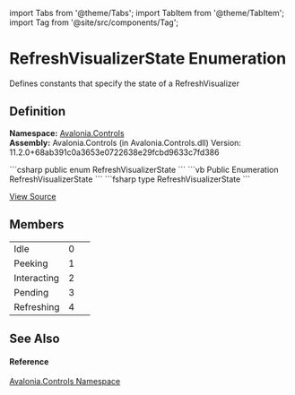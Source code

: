 import Tabs from '@theme/Tabs'; 
import TabItem from '@theme/TabItem'; 
import Tag from '@site/src/components/Tag'; 

# RefreshVisualizerState Enumeration


Defines constants that specify the state of a RefreshVisualizer



## Definition
**Namespace:** <a href="N_Avalonia_Controls">Avalonia.Controls</a>  
**Assembly:** Avalonia.Controls (in Avalonia.Controls.dll) Version: 11.2.0+68ab391c0a3653e0722638e29fcbd9633c7fd386

<Tabs groupId="api-code-preview">
<TabItem value="csharp" label="C#">
```csharp
public enum RefreshVisualizerState
```
</TabItem>
<TabItem value="vb" label="VB">
```vb
Public Enumeration RefreshVisualizerState
```
</TabItem>
<TabItem value="fsharp" label="F#">
```fsharp
type RefreshVisualizerState
```
</TabItem>
</Tabs>



<a href="https://github.com/AvaloniaUI/Avalonia/tree/master/srcAvalonia.Controls/PullToRefresh/RefreshVisualizerState.cs" title="View the source code">View Source</a>



## Members
<table>
<tr>
<td>Idle</td>
<td>0</td>
<td> </td>
</tr>
<tr>
<td>Peeking</td>
<td>1</td>
<td> </td>
</tr>
<tr>
<td>Interacting</td>
<td>2</td>
<td> </td>
</tr>
<tr>
<td>Pending</td>
<td>3</td>
<td> </td>
</tr>
<tr>
<td>Refreshing</td>
<td>4</td>
<td> </td>
</tr>
</table>

## See Also


#### Reference
<a href="N_Avalonia_Controls">Avalonia.Controls Namespace</a>  
